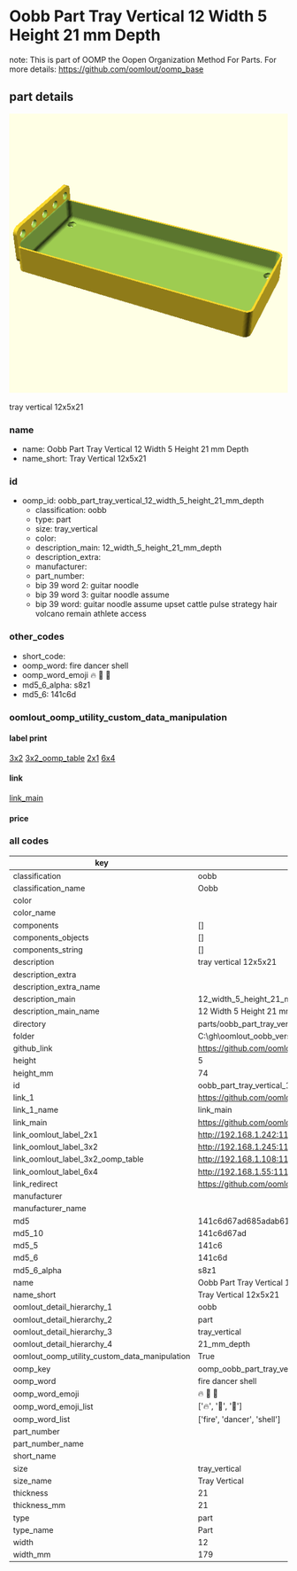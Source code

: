 # Oobb Part Tray Vertical 12 Width 5 Height 21 mm Depth  

note: This is part of OOMP the Oopen Organization Method For Parts. For more details: https://github.com/oomlout/oomp_base

##  part details
  

[![](3dpr.png)](3dpr.png)

tray vertical 12x5x21



### name
* name: Oobb Part Tray Vertical 12 Width 5 Height 21 mm Depth
* name_short: Tray Vertical 12x5x21 
### id
* oomp_id: oobb_part_tray_vertical_12_width_5_height_21_mm_depth
  * classification: oobb
  * type: part
  * size: tray_vertical
  * color: 
  * description_main: 12_width_5_height_21_mm_depth
  * description_extra: 
  * manufacturer: 
  * part_number: 
  * bip 39 word 2: guitar noodle
  * bip 39 word 3: guitar noodle assume
  * bip 39 word: guitar noodle assume upset cattle pulse strategy hair volcano remain athlete access

### other_codes
* short_code: 
* oomp_word: fire dancer shell
* oomp_word_emoji :fire: :dancer: :shell:
* md5_6_alpha: s8z1
* md5_6: 141c6d






### oomlout_oomp_utility_custom_data_manipulation
#### label print
[3x2](http://192.168.1.245:1112/?label=oomp%20s8z1)
[3x2_oomp_table](http://192.168.1.108:1112/?label=oomp%20s8z1)
[2x1](http://192.168.1.242:1112/?label=oomp%20s8z1)
[6x4](http://192.168.1.55:1112/?label=oomp%20s8z1)    

#### link

[link_main](https://github.com/oomlout/oomlout_oobb_version_4_generated_parts/tree/main/navigation_oomp/oobb/part/tray_vertical/12_width_5_height_21_mm_depth/part)                              

#### price







### all codes 
| key | value |  
| --- | --- |  
| classification | oobb |  
| classification_name | Oobb |  
| color |  |  
| color_name |  |  
| components | [] |  
| components_objects | [] |  
| components_string | [] |  
| description | tray vertical 12x5x21 |  
| description_extra |  |  
| description_extra_name |  |  
| description_main | 12_width_5_height_21_mm_depth |  
| description_main_name | 12 Width 5 Height 21 mm Depth |  
| directory | parts/oobb_part_tray_vertical_12_width_5_height_21_mm_depth |  
| folder | C:\gh\oomlout_oobb_version_4_generated_parts\parts\oobb_part_tray_vertical_12_width_5_height_21_mm_depth |  
| github_link | https://github.com/oomlout/oomlout_oomp_part_src/tree/main/parts/oobb_part_tray_vertical_12_width_5_height_21_mm_depth |  
| height | 5 |  
| height_mm | 74 |  
| id | oobb_part_tray_vertical_12_width_5_height_21_mm_depth |  
| link_1 | https://github.com/oomlout/oomlout_oobb_version_4_generated_parts/tree/main/navigation_oomp/oobb/part/tray_vertical/12_width_5_height_21_mm_depth/part |  
| link_1_name | link_main |  
| link_main | https://github.com/oomlout/oomlout_oobb_version_4_generated_parts/tree/main/navigation_oomp/oobb/part/tray_vertical/12_width_5_height_21_mm_depth/part |  
| link_oomlout_label_2x1 | http://192.168.1.242:1112/?label=oomp%20s8z1 |  
| link_oomlout_label_3x2 | http://192.168.1.245:1112/?label=oomp%20s8z1 |  
| link_oomlout_label_3x2_oomp_table | http://192.168.1.108:1112/?label=oomp%20s8z1 |  
| link_oomlout_label_6x4 | http://192.168.1.55:1112/?label=oomp%20s8z1 |  
| link_redirect | https://github.com/oomlout/oomlout_oobb_version_4_generated_parts/tree/main/parts/oobb_tray_vertical_12_05_21 |  
| manufacturer |  |  
| manufacturer_name |  |  
| md5 | 141c6d67ad685adab6122ef21be5833e |  
| md5_10 | 141c6d67ad |  
| md5_5 | 141c6 |  
| md5_6 | 141c6d |  
| md5_6_alpha | s8z1 |  
| name | Oobb Part Tray Vertical 12 Width 5 Height 21 mm Depth |  
| name_short | Tray Vertical 12x5x21  |  
| oomlout_detail_hierarchy_1 | oobb |  
| oomlout_detail_hierarchy_2 | part |  
| oomlout_detail_hierarchy_3 | tray_vertical |  
| oomlout_detail_hierarchy_4 | 21_mm_depth |  
| oomlout_oomp_utility_custom_data_manipulation | True |  
| oomp_key | oomp_oobb_part_tray_vertical_12_width_5_height_21_mm_depth |  
| oomp_word | fire dancer shell |  
| oomp_word_emoji | :fire: :dancer: :shell: |  
| oomp_word_emoji_list | [':fire:', ':dancer:', ':shell:'] |  
| oomp_word_list | ['fire', 'dancer', 'shell'] |  
| part_number |  |  
| part_number_name |  |  
| short_name |  |  
| size | tray_vertical |  
| size_name | Tray Vertical |  
| thickness | 21 |  
| thickness_mm | 21 |  
| type | part |  
| type_name | Part |  
| width | 12 |  
| width_mm | 179 |  
